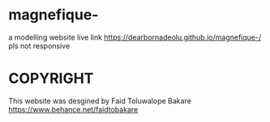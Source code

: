 # magnefique-
a modelling website 
live link 
https://dearbornadeolu.github.io/magnefique-/
pls not responsive
# COPYRIGHT 
This website was desgined by Faid Toluwalope Bakare
https://www.behance.net/faidtobakare
